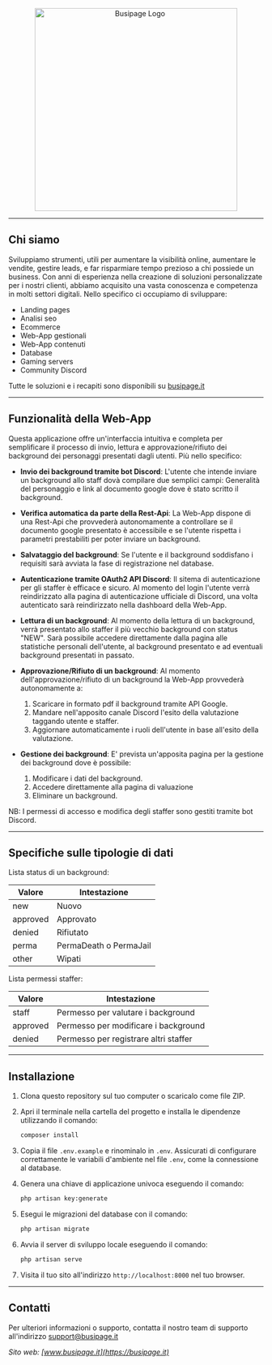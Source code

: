 <p align="center"><a href="https://busipage.it" target="_blank"><img src="	https://instagram.ffco3-1.fna.fbcdn.net/v/t51.2885…9C8sPhtgA3Fm4OMuZGUMSA&oe=65BF9EC3&_nc_sid=8b3546" width="400" alt="Busipage Logo"></a></p>

---

## Chi siamo

Sviluppiamo strumenti, utili per aumentare la visibilità online, aumentare le vendite, gestire leads, e far risparmiare tempo prezioso a chi possiede un business. Con anni di esperienza nella creazione di soluzioni personalizzate per i nostri clienti, abbiamo acquisito una vasta conoscenza e competenza in molti settori digitali. Nello specifico ci occupiamo di sviluppare:

- Landing pages
- Analisi seo
- Ecommerce
- Web-App gestionali
- Web-App contenuti
- Database
- Gaming servers
- Community Discord

Tutte le soluzioni e i recapiti sono disponibili su [busipage.it](https://busipage.it)

---

## Funzionalità della Web-App
Questa applicazione offre un'interfaccia intuitiva e completa per semplificare il processo di invio, lettura e approvazione/rifiuto dei background dei personaggi presentati dagli utenti. Più nello specifico:

- **Invio dei background tramite bot Discord**: L'utente che intende inviare un background allo staff dovà compilare due semplici campi: Generalità del personaggio e link al documento google dove è stato scritto il background.

- **Verifica automatica da parte della Rest-Api**: La Web-App dispone di una Rest-Api che provvederà autonomamente a controllare se il documento google presentato è accessibile e se l'utente rispetta i parametri prestabiliti per poter inviare un background.

- **Salvataggio del background**: Se l'utente e il background soddisfano i requisiti sarà avviata la fase di registrazione nel database.

- **Autenticazione tramite OAuth2 API Discord**: Il sitema di autenticazione per gli staffer è efficace e sicuro. Al momento del login l'utente verrà reindirizzato alla pagina di autenticazione ufficiale di Discord, una volta autenticato sarà reindirizzato nella dashboard della Web-App.

- **Lettura di un background**: Al momento della lettura di un background, verrà presentato allo staffer il più vecchio background con status "NEW". Sarà possibile accedere direttamente dalla pagina alle statistiche personali dell'utente, al background presentato e ad eventuali background presentati in passato.

- **Approvazione/Rifiuto di un background**: Al momento dell'approvazione/rifiuto di un background la Web-App provvederà autonomamente a: 
    1) Scaricare in formato pdf il background tramite API Google. 
    2) Mandare nell'apposito canale Discord l'esito della valutazione taggando utente e staffer. 
    3) Aggiornare automaticamente i ruoli dell'utente in base all'esito della valutazione.

- **Gestione dei background**: E' prevista un'apposita pagina per la gestione dei background dove è possibile: 
    1) Modificare i dati del background. 
    2) Accedere direttamente alla pagina di valuazione 
    3) Eliminare un background.

NB: I permessi di accesso e modifica degli staffer sono gestiti tramite bot Discord.

---

## Specifiche sulle tipologie di dati


Lista status di un background:

| Valore | Intestazione |
| -------------- | -------------- |
| new     |Nuovo     |
| approved     | Approvato     |
| denied     | Rifiutato     |
| perma     | PermaDeath o PermaJail     |
| other     | Wipati     |

Lista permessi staffer:

| Valore | Intestazione |
| -------------- | -------------- |
| staff     |Permesso per valutare i background     |
| approved     | Permesso per modificare i background     |
| denied     | Permesso per registrare altri staffer     |


---

## Installazione

1. Clona questo repository sul tuo computer o scaricalo come file ZIP.

2. Apri il terminale nella cartella del progetto e installa le dipendenze utilizzando il comando:

   ```bash
   composer install
   ```

3. Copia il file `.env.example` e rinominalo in `.env`. Assicurati di configurare correttamente le variabili d'ambiente nel file `.env`, come la connessione al database.

4. Genera una chiave di applicazione univoca eseguendo il comando:

   ```bash
   php artisan key:generate
   ```

5. Esegui le migrazioni del database con il comando:

   ```bash
   php artisan migrate
   ```

6. Avvia il server di sviluppo locale eseguendo il comando:

   ```bash
   php artisan serve
   ```

7. Visita il tuo sito all'indirizzo `http://localhost:8000` nel tuo browser.

---

## Contatti

Per ulteriori informazioni o supporto, contatta il nostro team di supporto all'indirizzo support@busipage.it

*Sito web: [www.busipage.it](https://busipage.it)*